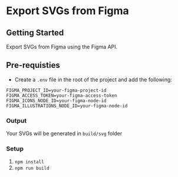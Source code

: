 # Export SVGs from Figma

## Getting Started

Export SVGs from Figma using the Figma API.

## Pre-requisties

- Create a `.env` file in the root of the project and add the following:

```env
FIGMA_PROJECT_ID=your-figma-project-id
FIGMA_ACCESS_TOKEN=your-figma-access-token
FIGMA_ICONS_NODE_ID=your-figma-node-id
FIGMA_ILLUSTRATIONS_NODE_ID=your-figma-node-id
```

### Output

Your SVGs will be generated in `build/svg` folder

### Setup

1. `npm install`
2. `npm run build`
